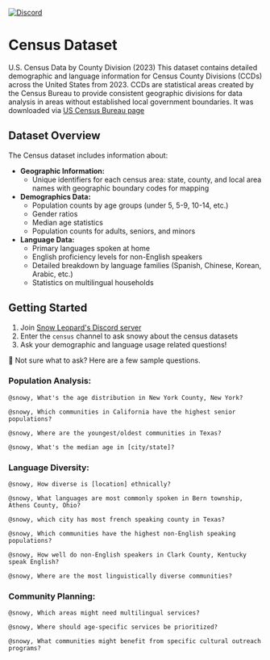 [![Discord](https://img.shields.io/discord/1379929746875617413?logo=discord&logoColor=white)](https://discord.gg/WGAyr8NpEX)

# Census Dataset

U.S. Census Data by County Division (2023)
This dataset contains detailed demographic and language information for Census County Divisions (CCDs) across the United States from 2023. CCDs are statistical areas created by the Census Bureau to provide consistent geographic divisions for data analysis in areas without established local government boundaries.
It was downloaded via [US Census Bureau page](https://data.census.gov/table?q=2023%20C16001%20Detailed%20Language%20Spoken%20at%20Home%20for%20the%20Population%205%20Years%20and%20Over%20Counties)

## Dataset Overview

The Census dataset includes information about:
- **Geographic Information:** 
  - Unique identifiers for each census area: state, county, and local area names with geographic boundary codes for mapping
- **Demographics Data:** 
  - Population counts by age groups (under 5, 5-9, 10-14, etc.)
  - Gender ratios
  - Median age statistics
  - Population counts for adults, seniors, and minors
- **Language Data:** 
  - Primary languages spoken at home
  - English proficiency levels for non-English speakers
  - Detailed breakdown by language families (Spanish, Chinese, Korean, Arabic, etc.)
  - Statistics on multilingual households

## Getting Started

1. Join [Snow Leopard's Discord server](https://discord.gg/WGAyr8NpEX)
2. Enter the `census` channel to ask snowy about the census datasets
3. Ask your demographic and language usage related questions!

🤔 Not sure what to ask? Here are a few sample questions.

### Population Analysis:
```
@snowy, What's the age distribution in New York County, New York?
```
```
@snowy, Which communities in California have the highest senior populations?
```
```
@snowy, Where are the youngest/oldest communities in Texas?
```
```
@snowy, What's the median age in [city/state]?
```

### Language Diversity:
```
@snowy, How diverse is [location] ethnically?
```
```
@snowy, What languages are most commonly spoken in Bern township, Athens County, Ohio?
```
```
@snowy, which city has most french speaking county in Texas?
```
```
@snowy, Which communities have the highest non-English speaking populations?
```
```
@snowy, How well do non-English speakers in Clark County, Kentucky speak English?
```
```
@snowy, Where are the most linguistically diverse communities?
```

### Community Planning:
```
@snowy, Which areas might need multilingual services?
```
```
@snowy, Where should age-specific services be prioritized?
```
```
@snowy, What communities might benefit from specific cultural outreach programs?
```
